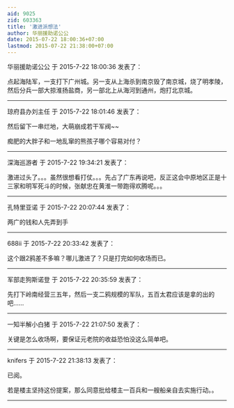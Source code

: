 ```yaml
---
aid: 9025
zid: 603363
title: '激进派想法'
author: 华丽援助诺公公
date: 2015-07-22 18:00:36+07:00
lastmod: 2015-07-22 21:38:00+07:00
---
```


华丽援助诺公公 于 2015-7-22 18:00:36 发表了：

点起海陆军，一支打下广州城。另一支从上海杀到南京毁了南京城，烧了明孝陵，然后分兵一部大掠淮扬盐商，另一部北上从海河到通州，炮打北京城。

---------

琼府县办刘主任 于 2015-7-22 18:01:46 发表了：

然后留下一串烂地，大萌崩成若干军阀~~

痴肥的大胖子和一地乱窜的熊孩子哪个容易对付？

---------

深海巡游者 于 2015-7-22 19:34:21 发表了：

激进过头了。。。虽然很想看打仗。。。先占了广东再说吧，反正这会中原地区正是十三家和明军死斗的时候，张献忠在黄淮一带跑得欢腾呢。。。

---------

孔特里亚诺 于 2015-7-22 20:07:44 发表了：

两广的钱和人先弄到手

---------

688ii 于 2015-7-22 20:33:42 发表了：

这个跟2鸦差不多嘛？哪儿激进了？只是打完如何收场而已。

---------

军部走狗斯诺登 于 2015-7-22 20:35:59 发表了：

先打下岭南经营三五年，然后一支二鸦规模的军队，五百太君应该是拿的出的吧……

---------

一知半解小白猪 于 2015-7-22 21:07:50 发表了：

关键是怎么收场啊，要保证元老院的收益恐怕没这么简单吧。

---------

knifers 于 2015-7-22 21:38:13 发表了：

已阅。

若是楼主坚持这份提案，那么同意批给楼主一百兵和一艘船亲自去实施行动。。

---------

